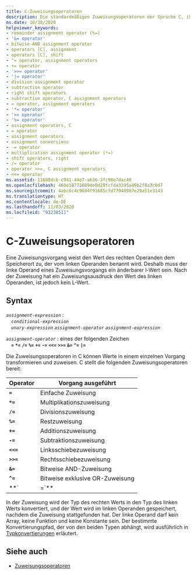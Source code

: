 ```yaml
---
title: C-Zuweisungsoperatoren
description: Die standardmäßigen Zuweisungsoperatoren der Sprache C, ihre Syntax und Bedeutung.
ms.date: 10/30/2020
helpviewer_keywords:
- remainder assignment operator (%=)
- '&= operator'
- bitwise-AND assignment operator
- operators [C], assignment
- operators [C], shift
- ^= operator, assignment operators
- += operator
- '>>= operator'
- '|= operator'
- division assignment operator
- subtraction operator
- right shift operators
- subtraction operator, C assignment operators
- = operator, assignment operators
- '*= operator'
- '>> operator'
- '%= operator'
- assignment operators, C
- = operator
- assignment operators
- assignment conversions
- -= operator
- multiplication assignment operator (*=)
- shift operators, right
- /= operator
- operator >>=, C assignment operators
- <<= operator
ms.assetid: 11688dcb-c941-44e7-a636-3fc98e7dac40
ms.openlocfilehash: 460e18772689de0d28fcfda3295a49b2f8a3c0d7
ms.sourcegitcommit: 4abc6c4c9694f91685cfd77940987e29a51e3143
ms.translationtype: HT
ms.contentlocale: de-DE
ms.lasthandoff: 11/03/2020
ms.locfileid: "93238511"
---
```

# <a name="c-assignment-operators"></a>C-Zuweisungsoperatoren

Eine Zuweisungsvorgang weist den Wert des rechten Operanden dem Speicherort zu, der vom linken Operanden benannt wird. Deshalb muss der linke Operand eines Zuweisungsvorgangs ein änderbarer l-Wert sein. Nach der Zuweisung hat ein Zuweisungsausdruck den Wert des linken Operanden, ist jedoch kein L-Wert.

## <a name="syntax"></a>Syntax

*`assignment-expression`* :\
&emsp;*`conditional-expression`*\
&emsp;*`unary-expression`* *`assignment-operator`* *`assignment-expression`*

*`assignment-operator`* : eines der folgenden Zeichen<br/>
&emsp;**`=`** **`*=`** **`/=`** **`%=`** **`+=`** **`-=`** **`<<=`** **`>>=`** **`&=`** **`^=`** **`|=`**

Die Zuweisungsoperatoren in C können Werte in einem einzelnen Vorgang transformieren und zuweisen. C stellt die folgenden Zuweisungsoperatoren bereit:

|Operator|Vorgang ausgeführt|
|--------------|-------------------------|
|**`=`**|Einfache Zuweisung|
|**`*=`**|Multiplikationszuweisung|
|**`/=`**|Divisionszuweisung|
|**`%=`**|Restzuweisung|
|**`+=`**|Additionszuweisung|
|**`-=`**|Subtraktionszuweisung|
|**`<<=`**|Linksschiebezuweisung|
|**`>>=`**|Rechtsschiebezuweisung|
|**`&=`**|Bitweise AND-Zuweisung|
|**`^=`**|Bitweise exklusive OR-Zuweisung|
|**`|=`**|Bitweise inklusive OR-Zuweisung|

In der Zuweisung wird der Typ des rechten Werts in den Typ des linken Werts konvertiert, und der Wert wird im linken Operanden gespeichert, nachdem die Zuweisung stattgefunden hat. Der linke Operand darf kein Array, keine Funktion und keine Konstante sein. Der bestimmte Konvertierungspfad, der von den beiden Typen abhängt, wird ausführlich in [Typkonvertierungen](../c-language/type-conversions-c.md) erläutert.

## <a name="see-also"></a>Siehe auch

- [Zuweisungsoperatoren](../cpp/assignment-operators.md)
